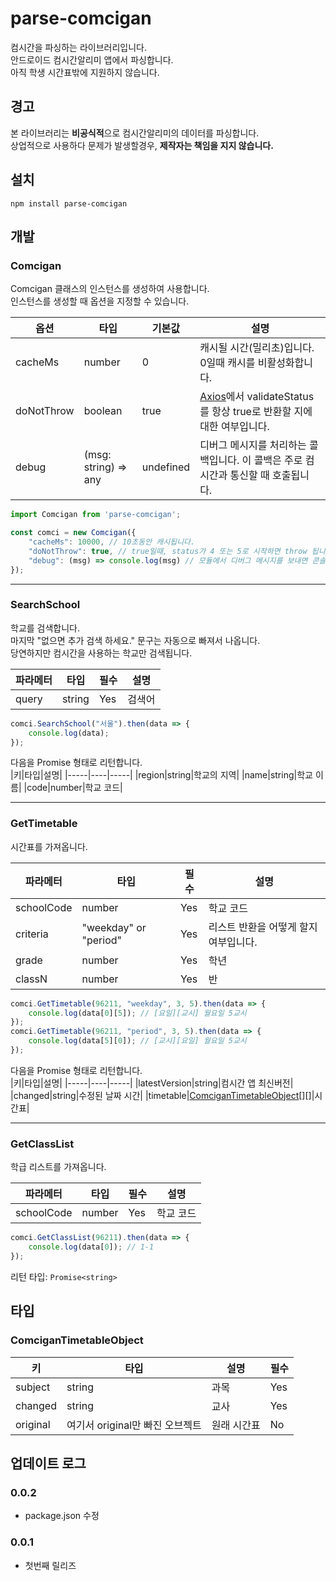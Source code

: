 # parse-comcigan

컴시간을 파싱하는 라이브러리입니다.  
안드로이드 컴시간알리미 앱에서 파싱합니다.  
아직 학생 시간표밖에 지원하지 않습니다.  

## 경고
본 라이브러리는 **비공식적**으로 컴시간알리미의 데이터를 파싱합니다.  
상업적으로 사용하다 문제가 발생할경우, **제작자는 책임을 지지 않습니다.**

## 설치
```npm install parse-comcigan```

## 개발

### Comcigan

Comcigan 클래스의 인스턴스를 생성하여 사용합니다.  
인스턴스를 생성할 때 옵션을 지정할 수 있습니다.

|옵션|타입|기본값|설명|
|------|------|------|-----------|
|cacheMs|number|0|캐시될 시간(밀리초)입니다. 0일때 캐시를 비활성화합니다.|
|doNotThrow|boolean|true|[Axios](https://axios-http.com/)에서 validateStatus를 항상 true로 반환할 지에 대한 여부입니다.|
|debug|(msg: string) => any|undefined|디버그 메시지를 처리하는 콜백입니다. 이 콜백은 주로 컴시간과 통신할 때 호출됩니다.|

```typescript
import Comcigan from 'parse-comcigan';

const comci = new Comcigan({
    "cacheMs": 10000, // 10초동안 캐시됩니다.
    "doNotThrow": true, // true일때, status가 4 또는 5로 시작하면 throw 됩니다.
    "debug": (msg) => console.log(msg) // 모듈에서 디버그 메시지를 보내면 콘솔에 출력합니다.
});
```
---
### SearchSchool

학교를 검색합니다.  
마지막 "없으면 추가 검색 하세요." 문구는 자동으로 빠져서 나옵니다.  
당연하지만 컴시간을 사용하는 학교만 검색됩니다.  

|파라메터|타입|필수|설명|
|------|------|------|-----------|
|query|string|Yes|검색어|

```typescript
comci.SearchSchool("서울").then(data => {
    console.log(data);
});
```

다음을 Promise 형태로 리턴합니다.  
|키|타입|설명|
|-----|----|-----|
|region|string|학교의 지역|
|name|string|학교 이름|
|code|number|학교 코드|

---
### GetTimetable

시간표를 가져옵니다.  

|파라메터|타입|필수|설명|
|------|------|------|-----------|
|schoolCode|number|Yes|학교 코드|
|criteria|"weekday" or "period"|Yes|리스트 반환을 어떻게 할지 여부입니다.|
|grade|number|Yes|학년|
|classN|number|Yes|반|

```typescript
comci.GetTimetable(96211, "weekday", 3, 5).then(data => {
    console.log(data[0][5]); // [요일][교시] 월요일 5교시
});
comci.GetTimetable(96211, "period", 3, 5).then(data => {
    console.log(data[5][0]); // [교시][요일] 월요일 5교시
});
```

다음을 Promise 형태로 리턴합니다.  
|키|타입|설명|
|-----|----|-----|
|latestVersion|string|컴시간 앱 최신버전|
|changed|string|수정된 날짜 시간|
|timetable|[ComciganTimetableObject](#ComciganTimetableObject)[][]|시간표|

---
### GetClassList

학급 리스트를 가져옵니다.  

|파라메터|타입|필수|설명|
|------|------|------|-----------|
|schoolCode|number|Yes|학교 코드|

```typescript
comci.GetClassList(96211).then(data => {
    console.log(data[0]); // 1-1
});
```

리턴 타입: ```Promise<string>```

## 타입

### ComciganTimetableObject

|키|타입|설명|필수|
|-----|----|-----|-----|
|subject|string|과목|Yes|
|changed|string|교사|Yes|
|original|여기서 original만 빠진 오브젝트|원래 시간표|No|

## 업데이트 로그
### 0.0.2
- package.json 수정
### 0.0.1
- 첫번째 릴리즈